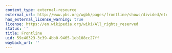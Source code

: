 ```yaml
---
content_type: external-resource
external_url: http://www.pbs.org/wgbh/pages/frontline/shows/divided/etc/view.html
has_external_license_warning: true
license: https://en.wikipedia.org/wiki/All_rights_reserved
status: ''
title: Frontline
uid: 59c40323-3c39-4bb0-9465-1eb108cc27ff
wayback_url: ''
---
```

